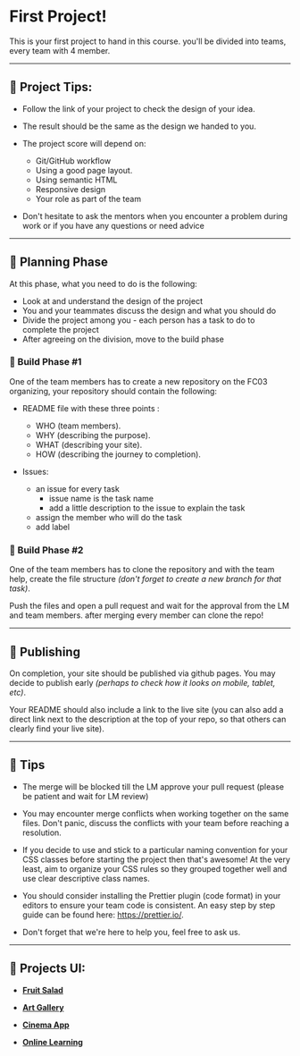 # First Project!

This is your first project to hand in this course. you'll be divided into teams, every team with 4 member.

--------------------------------------------------------------------------------

## 📍 Project Tips:

- Follow the link of your project to check the design of your idea.
- The result should be the same as the design we handed to you.
- The project score will depend on:

  - Git/GitHub workflow
  - Using a good page layout.
  - Using semantic HTML
  - Responsive design
  - Your role as part of the team

- Don't hesitate to ask the mentors when you encounter a problem during work or if you have any questions or need advice

---
## 📍 Planning Phase

At this phase, what you need to do is the following:

- Look at and understand the design of the project
- You and your teammates discuss the design and what you should do
- Divide the project among you - each person has a task to do to complete the project
- After agreeing on the division, move to the build phase

### 📍 Build Phase #1

One of the team members has to create a new repository on the FC03 organizing, your repository should contain the following:

- README file with these three points :
  * WHO (team members).
  * WHY (describing the purpose).
  * WHAT (describing your site).
  * HOW (describing the journey to completion).

- Issues: 
  * an issue for every task 
     - issue name is the task name
    - add a little description to the issue to explain the task
  * assign the member who will do the task 
  * add label

###  📍 Build Phase #2
One of the team members has to clone the repository and with the team help, create the file structure *(don't forget to create a new branch for that task)*.

Push the files and open a pull request and wait for the approval from the LM and team members. after merging every member can clone the repo! 

---
 ## 📍 Publishing
On completion, your site should be published via github pages. You may decide to publish early *(perhaps to check how it looks on mobile, tablet, etc)*.

Your README should also include a link to the live site (you can also add a direct link next to the description at the top of your repo, so that others can clearly find your live site).

---

## 📍 Tips

- The merge will be blocked till the LM approve your pull request (please be patient and wait for LM review) 

- You may encounter merge conflicts when working together on the same files. Don't panic, discuss the conflicts with your team before reaching a resolution.


- If you decide to use and stick to a particular naming convention for your CSS classes before starting the project then that's awesome! At the very least, aim to organize your CSS rules so they grouped together well and use clear descriptive class names.


- You should consider installing the Prettier plugin (code format) in your editors to ensure your team code is consistent. An easy step by step guide can be found here: https://prettier.io/.

- Don't forget that we're here to help you, feel free to ask us.

---
## 📍 Projects UI:

- [**Fruit Salad**](https://www.figma.com/file/LED6i3mPk6m4sxKyHS6RZC/Fruit-Salad?node-id=12%3A0)

- [**Art Gallery**](https://www.figma.com/file/ekDp2D444qOOJacmI9MpZZ/Art-gallery)

- [**Cinema App**](https://www.figma.com/file/9swucU7WVAZ5stBpMxIONg/Cinema-App?node-id=2%3A0)

- [**Online Learning**](https://www.figma.com/file/FQ7tyN31t5xSH9oPCyC12T/Online-Learning?node-id=5%3A0)
